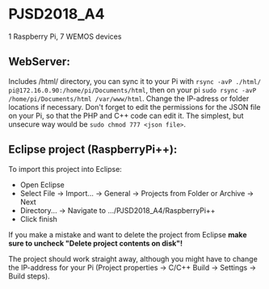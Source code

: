 PJSD2018_A4
===========
1 Raspberry Pi, 7 WEMOS devices

## WebServer:
Includes /html/ directory, you can sync it to your Pi with `rsync -avP ./html/ pi@172.16.0.90:/home/pi/Documents/html`, then on your pi `sudo rsync -avP /home/pi/Documents/html /var/www/html`.
Change the IP-adress or folder locations if necessary. Don't forget to edit the permissions for the JSON file on your Pi, so that the PHP and C++ code can edit it. The simplest, but unsecure way would be `sudo chmod 777 <json file>`.

## Eclipse project (RaspberryPi++):
To import this project into Eclipse:
* Open Eclipse
* Select File -> Import... -> General -> Projects from Folder or Archive -> Next
* Directory... -> Navigate to .../PJSD2018_A4/RaspberryPi++
* Click finish

If you make a mistake and want to delete the project from Eclipse **make sure to uncheck "Delete project contents on disk"!**

The project should work straight away, although you might have to change the IP-address for your Pi (Project properties -> C/C++ Build -> Settings -> Build steps).
